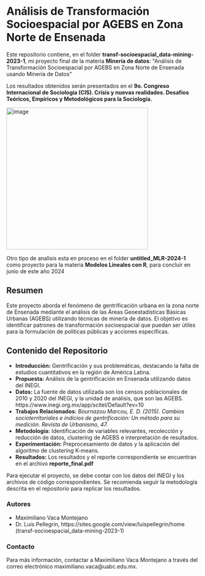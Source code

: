 <h1>Análisis de Transformación Socioespacial por AGEBS en Zona Norte de Ensenada</h1>
<p>Este repositorio contiene, en el folder <b>transf-socioespacial_data-mining-2023-1</b>, mi proyecto final de la materia <b>Minería de datos</b>: "Análisis de Transformación Socioespacial por AGEBS en Zona Norte de Ensenada usando Minería de Datos"</p>

<p>Los resultados obtenidos serán presentados en el <b>9o. Congreso Internacional de Sociología (CIS). Crisis y nuevas realidades. Desafíos Teóricos, Empíricos y Metodológicos para la Sociología.</b> </p>

<img src="https://github.com/MaximilianoVM/AGEBS-Ensenada/assets/100452591/f169d4bc-f2ed-47d9-a2c3-521207483280" alt="image" height="370">

<p>Otro tipo de analisis esta en proceso en el folder <b>untitled_MLR-2024-1</b> como proyecto para la materia <b>Modelos Lineales con R</b>, para concluir en junio de este año 2024</p>

<h2>Resumen</h2>
<p>Este proyecto aborda el fenómeno de gentrificación urbana en la zona norte de Ensenada mediante el análisis de las Áreas Geoestadísticas Básicas Urbanas (AGEBS) utilizando técnicas de minería de datos. El objetivo es identificar patrones de transformación socioespacial que puedan ser útiles para la formulación de políticas públicas y acciones específicas.</p>



<h2>Contenido del Repositorio</h2>
<ul>
  <li><strong>Introducción:</strong> Gentrificación y sus problemáticas, destacando la falta de estudios cuantitativos en la región de América Latina.</li>
  <li><strong>Propuesta:</strong> Análisis de la gentrificación en Ensenada utilizando datos del INEGI.</li>
  <li><strong>Datos:</strong> La fuente de datos utilizada son los censos poblacionales de 2010 y 2020 del INEGI, y la unidad de análisis, que son las AGEBS. https://www.inegi.org.mx/app/scitel/Default?ev=10</li>
  <li><strong>Trabajos Relacionados:</strong> <i>Bournazou Marcou, E. D. (2015). Cambios socioterritoriales e indicios de gentrificación: Un método para su medición. Revista de Urbanismo, 47. </i></li>
  <li><strong>Metodología:</strong> Identificación de variables relevantes, recolección y reducción de datos, clustering de AGEBS e interpretación de resultados.</li>
  <li><strong>Experimentación:</strong> Preprocesamiento de datos y la aplicación del algoritmo de clustering K-means.</li>
  <li><strong>Resultados:</strong> Los resultados y el reporte correspondiente se encuentran en el archivo <b>reporte_final.pdf</b></li>
</ul>

<p>Para ejecutar el proyecto, se debe contar con los datos del INEGI y los archivos de código correspondientes. Se recomienda seguir la metodología descrita en el repositorio para replicar los resultados.</p>

<h3>Autores</h3>
<ul>
  <li>Maximiliano Vaca Montejano</li>
  <li>Dr. Luis Pellegrin, https://sites.google.com/view/luispellegrin/home (transf-socioespacial_data-mining-2023-1)</li>
</ul>
<h3>Contacto</h3>
<p>Para más información, contactar a Maximiliano Vaca Montejano a través del correo electrónico maximiliano.vaca@uabc.edu.mx.</p>
